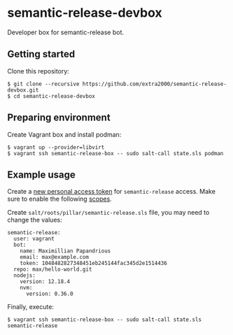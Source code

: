 # semantic-release-devbox

Developer box for semantic-release bot.


## Getting started

Clone this repository:
```
$ git clone --recursive https://github.com/extra2000/semantic-release-devbox.git
$ cd semantic-release-devbox
```


## Preparing environment

Create Vagrant box and install podman:
```
$ vagrant up --provider=libvirt
$ vagrant ssh semantic-release-box -- sudo salt-call state.sls podman
```


## Example usage

Create a [new personal access token](https://github.com/settings/tokens/new) for `semantic-release` access. Make sure to enable the following [scopes](https://github.com/semantic-release/github#github-authentication).

Create `salt/roots/pillar/semantic-release.sls` file, you may need to change the values:
```
semantic-release:
  user: vagrant
  bot:
    name: Maximillian Papandrious
    email: max@example.com
    token: 1048482827348451eb245144fac345d2e1514436
  repo: max/hello-world.git
  nodejs:
    version: 12.18.4
    nvm:
      version: 0.36.0
```

Finally, execute:
```
$ vagrant ssh semantic-release-box -- sudo salt-call state.sls semantic-release
```
